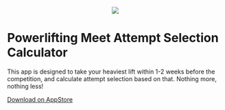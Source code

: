 <p align="center"><img src="https://raw.githubusercontent.com/wajeht/ios_powerlifting_meet_attempt_selection_calculator/master/screenshot.png"></p>

# Powerlifting Meet Attempt Selection Calculator
This app is designed to take your heaviest lift within 1-2 weeks before the competition, and calculate attempt selection based on that. Nothing more, nothing less!

[Download on AppStore](https://play.google.com/store/apps/details?id=com.jawstrength.powerliftingattemptselectioncalculator)<br>


